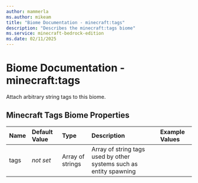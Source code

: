 ```yaml
---
author: mammerla
ms.author: mikeam
title: "Biome Documentation - minecraft:tags"
description: "Describes the minecraft:tags biome"
ms.service: minecraft-bedrock-edition
ms.date: 02/11/2025 
---
```


# Biome Documentation - minecraft:tags

Attach arbitrary string tags to this biome.


## Minecraft Tags Biome Properties

|Name       |Default Value |Type |Description |Example Values |
|:----------|:-------------|:----|:-----------|:------------- |
| tags | *not set* | Array of strings | Array of string tags used by other systems such as entity spawning |  | 